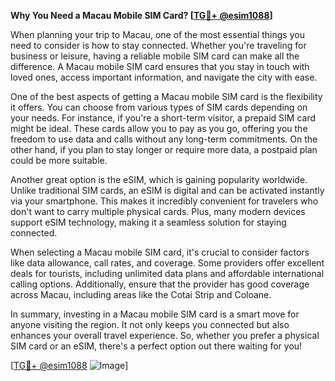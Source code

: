 **Why You Need a Macau Mobile SIM Card? [[TG💪+ @esim1088](https://t.me/s/esim1088)]**

When planning your trip to Macau, one of the most essential things you need to consider is how to stay connected. Whether you're traveling for business or leisure, having a reliable mobile SIM card can make all the difference. A Macau mobile SIM card ensures that you stay in touch with loved ones, access important information, and navigate the city with ease.

One of the best aspects of getting a Macau mobile SIM card is the flexibility it offers. You can choose from various types of SIM cards depending on your needs. For instance, if you're a short-term visitor, a prepaid SIM card might be ideal. These cards allow you to pay as you go, offering you the freedom to use data and calls without any long-term commitments. On the other hand, if you plan to stay longer or require more data, a postpaid plan could be more suitable.

Another great option is the eSIM, which is gaining popularity worldwide. Unlike traditional SIM cards, an eSIM is digital and can be activated instantly via your smartphone. This makes it incredibly convenient for travelers who don't want to carry multiple physical cards. Plus, many modern devices support eSIM technology, making it a seamless solution for staying connected.

When selecting a Macau mobile SIM card, it's crucial to consider factors like data allowance, call rates, and coverage. Some providers offer excellent deals for tourists, including unlimited data plans and affordable international calling options. Additionally, ensure that the provider has good coverage across Macau, including areas like the Cotai Strip and Coloane.

In summary, investing in a Macau mobile SIM card is a smart move for anyone visiting the region. It not only keeps you connected but also enhances your overall travel experience. So, whether you prefer a physical SIM card or an eSIM, there's a perfect option out there waiting for you! 

[[TG💪+ @esim1088](https://t.me/s/esim1088) ![Image](https://i.postimg.cc/Y0z9fWf4/image.png)]